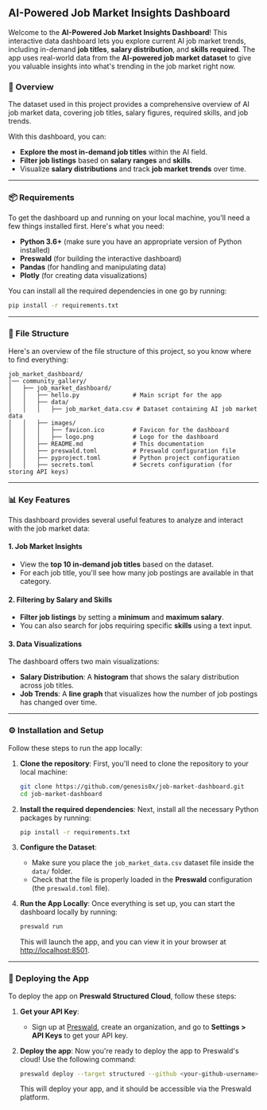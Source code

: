 ## **AI-Powered Job Market Insights Dashboard**

Welcome to the **AI-Powered Job Market Insights Dashboard**! This interactive data dashboard lets you explore current AI job market trends, including in-demand **job titles**, **salary distribution**, and **skills required**. The app uses real-world data from the **AI-powered job market dataset** to give you valuable insights into what's trending in the job market right now.

### **📝 Overview**
The dataset used in this project provides a comprehensive overview of AI job market data, covering job titles, salary figures, required skills, and job trends.

With this dashboard, you can:
- **Explore the most in-demand job titles** within the AI field.
- **Filter job listings** based on **salary ranges** and **skills**.
- Visualize **salary distributions** and track **job market trends** over time.

---

### **📦 Requirements**
To get the dashboard up and running on your local machine, you'll need a few things installed first. Here's what you need:

- **Python 3.6+** (make sure you have an appropriate version of Python installed)
- **Preswald** (for building the interactive dashboard)
- **Pandas** (for handling and manipulating data)
- **Plotly** (for creating data visualizations)

You can install all the required dependencies in one go by running:

```sh
pip install -r requirements.txt
```

---

### **📁 File Structure**
Here's an overview of the file structure of this project, so you know where to find everything:

```
job_market_dashboard/
│── community_gallery/
│   ├── job_market_dashboard/
│   │   ├── hello.py               # Main script for the app              
│   │   ├── data/
│   │   │   ├── job_market_data.csv # Dataset containing AI job market data
│   │   ├── images/
│   │   │   ├── favicon.ico        # Favicon for the dashboard
│   │   │   ├── logo.png           # Logo for the dashboard
│   │   ├── README.md              # This documentation
│   │   ├── preswald.toml          # Preswald configuration file
│   │   ├── pyproject.toml         # Python project configuration
│   │   ├── secrets.toml           # Secrets configuration (for storing API keys)
```

---

### **📊 Key Features**
This dashboard provides several useful features to analyze and interact with the job market data:

#### **1. Job Market Insights**
- View the **top 10 in-demand job titles** based on the dataset.
- For each job title, you'll see how many job postings are available in that category.

#### **2. Filtering by Salary and Skills**
- **Filter job listings** by setting a **minimum** and **maximum salary**.
- You can also search for jobs requiring specific **skills** using a text input.

#### **3. Data Visualizations**
The dashboard offers two main visualizations:
- **Salary Distribution**: A **histogram** that shows the salary distribution across job titles.
- **Job Trends**: A **line graph** that visualizes how the number of job postings has changed over time.

---

### **⚙️ Installation and Setup**

Follow these steps to run the app locally:

1. **Clone the repository**:
   First, you'll need to clone the repository to your local machine:
   ```sh
   git clone https://github.com/genesis0x/job-market-dashboard.git
   cd job-market-dashboard
   ```

2. **Install the required dependencies**:
   Next, install all the necessary Python packages by running:
   ```sh
   pip install -r requirements.txt
   ```

3. **Configure the Dataset**:
   - Make sure you place the `job_market_data.csv` dataset file inside the `data/` folder.
   - Check that the file is properly loaded in the **Preswald** configuration (the `preswald.toml` file).

4. **Run the App Locally**:
   Once everything is set up, you can start the dashboard locally by running:
   ```sh
   preswald run
   ```
   This will launch the app, and you can view it in your browser at [http://localhost:8501](http://localhost:8501).

---

### **🔄 Deploying the App**

To deploy the app on **Preswald Structured Cloud**, follow these steps:

1. **Get your API Key**:
   - Sign up at [Preswald](https://app.preswald.com), create an organization, and go to **Settings > API Keys** to get your API key.

2. **Deploy the app**:
   Now you're ready to deploy the app to Preswald's cloud! Use the following command:
   ```sh
   preswald deploy --target structured --github <your-github-username> --api-key <structured-api-key> hello.py
   ```
   This will deploy your app, and it should be accessible via the Preswald platform.